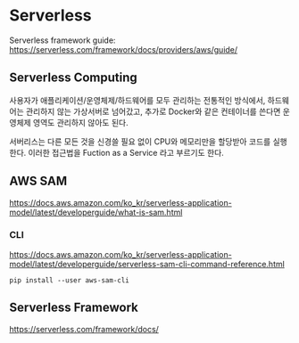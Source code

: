 # Serverless

Serverless framework guide: <https://serverless.com/framework/docs/providers/aws/guide/>

## Serverless Computing

사용자가 애플리케이션/운영체제/하드웨어를 모두 관리하는 전통적인 방식에서, 하드웨어는 관리하지 않는 가상서버로 넘어갔고,
추가로 Docker와 같은 컨테이너를 쓴다면 운영체제 영역도 관리하지 않아도 된다.

서버리스는 다른 모든 것을 신경쓸 필요 없이 CPU와 메모리만을 할당받아 코드를 실행한다.
이러한 접근법을 Fuction as a Service 라고 부르기도 한다.

## AWS SAM

<https://docs.aws.amazon.com/ko_kr/serverless-application-model/latest/developerguide/what-is-sam.html>

### CLI

<https://docs.aws.amazon.com/ko_kr/serverless-application-model/latest/developerguide/serverless-sam-cli-command-reference.html>

`pip install --user aws-sam-cli`

## Serverless Framework

<https://serverless.com/framework/docs/>
